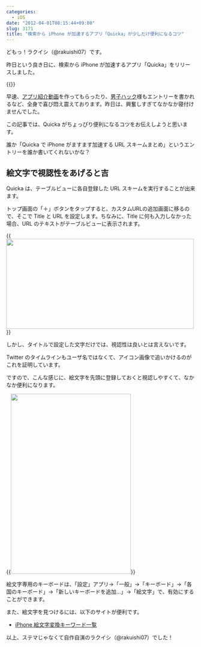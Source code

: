 ```yaml
---
categories:
  - iOS
date: "2012-04-01T08:15:44+09:00"
slug: 3171
title: "検索から iPhone が加速するアプリ「Quicka」が少しだけ便利になるコツ"
---
```


どもっ！ラクイシ（@rakuishi07）です。

昨日という良き日に、検索から iPhone が加速するアプリ「Quicka」をリリースしました。

{{<app id="511606108" title="Quicka 1.0（￥85）" src="http://a3.mzstatic.com/us/r30/Purple/v4/c5/e7/f3/c5e7f362-6f60-53a8-dbe0-dbec33f240ee/ibjG3fNt4Phm08ZnZUjx0g-temp-upload.cqnwvlfj.100x100-75.png">}}

早速、[アプリ紹介動画](http://souzou.fuzimoto.info/2012/03/iphone-quicka.html)を作ってもらったり、[男子ハック](http://www.danshihack.com/2012/04/01/junp/iphoneapp_quicka.html)様もエントリーを書かれるなど、全身で喜び悶え震えております。昨日は、興奮しすぎてなかなか寝付けませんでした。

この記事では、Quicka がちょっぴり便利になるコツをお伝えしようと思います。

誰か「Quicka で iPhone がますます加速する URL スキームまとめ」というエントリーを誰か書いてくれないかな？

## 絵文字で視認性をあげると吉

Quicka は、テーブルビューに各自登録した URL スキームを実行することが出来ます。

トップ画面の「＋」ボタンをタップすると、カスタムURLの追加画面に移るので、そこで Title と URL を設定します。ちなみに、Title に何も入力しなかった場合、URL のテキストがテーブルビューに表示されます。

{{<img alt="" src="/images/2012/03/3171_1.png" width="500" height="240">}}

しかし、タイトルで設定した文字だけでは、視認性は良いとは言えないです。

Twitter のタイムラインもユーザ名ではなくて、アイコン画像で追いかけるのがこれを証明しています。

ですので、こんな感じに、絵文字を先頭に登録しておくと視認しやすくて、なかなか便利になります。

{{<img alt="" src="/images/2012/04/3171_2.png" width="320" height="480">}}

絵文字専用のキーボードは、「設定」アプリ→「一般」→「キーボード」→「各国のキーボード」→「新しいキーボードを追加...」→「絵文字」で、有効にすることができます。

また、絵文字を見つけるには、以下のサイトが便利です。

* [iPhone 絵文字変換キーワード一覧](http://www.studio-rose.com/emoji/emoji01.html)

以上、ステマじゃなくて自作自演のラクイシ（@rakuishi07）でした！
